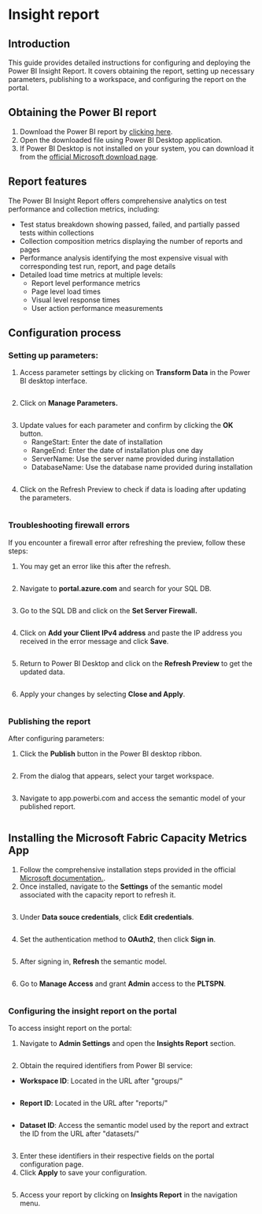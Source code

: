 # Insight report

## Introduction

This guide provides detailed instructions for configuring and deploying the Power BI Insight Report. It covers obtaining the report, setting up necessary parameters, publishing to a workspace, and configuring the report on the portal.

## Obtaining the Power BI report

1. Download the Power BI report by [clicking here](https://pltstorage.blob.core.windows.net/pltblob/LoadFAST_Insight_Report.pbix).
2. Open the downloaded file using Power BI Desktop application.&#x20;
3. If Power BI Desktop is not installed on your system, you can download it from the [official Microsoft download page](https://www.microsoft.com/en-us/power-platform/products/power-bi/downloads?msockid=2d9f8972b1216ccc24169ddbb0ba6d71).

## Report features

The Power BI Insight Report offers comprehensive analytics on test performance and collection metrics, including:

* Test status breakdown showing passed, failed, and partially passed tests within collections
* Collection composition metrics displaying the number of reports and pages
* Performance analysis identifying the most expensive visual with corresponding test run, report, and page details
* Detailed load time metrics at multiple levels:
  * Report level performance metrics
  * Page level load times
  * Visual level response times
  * User action performance measurements

## Configuration process

### Setting up parameters:

1. Access parameter settings by clicking on **Transform Data** in the Power BI desktop interface.

<figure><img src="../../.gitbook/assets/image001.png" alt=""><figcaption></figcaption></figure>

2. Click on **Manage Parameters.**

<figure><img src="../../.gitbook/assets/image003.png" alt=""><figcaption></figcaption></figure>

3. Update values for each parameter and confirm by clicking the **OK** button.
   * RangeStart: Enter the date of installation
   * RangeEnd: Enter the date of installation plus one day
   * ServerName: Use the server name provided during installation
   * DatabaseName: Use the database name provided during installation

<figure><img src="../../.gitbook/assets/image005.png" alt=""><figcaption></figcaption></figure>

4. Click on the Refresh Preview to check if data is loading after updating the parameters.

<figure><img src="../../.gitbook/assets/image007.png" alt=""><figcaption></figcaption></figure>

### Troubleshooting firewall errors

If you encounter a firewall error after refreshing the preview, follow these steps:

1. You may get an error like this after the refresh.

<figure><img src="../../.gitbook/assets/image009.png" alt=""><figcaption></figcaption></figure>

2. Navigate to **portal.azure.com** and search for your SQL DB.

<figure><img src="../../.gitbook/assets/image011.png" alt=""><figcaption></figcaption></figure>

3. Go to the SQL DB and click on the **Set Server Firewall.**&#x20;

<figure><img src="../../.gitbook/assets/image013.png" alt=""><figcaption></figcaption></figure>

4. Click on **Add your Client IPv4 address** and paste the IP address you received in the error message and click **Save**.

<figure><img src="../../.gitbook/assets/image015.png" alt=""><figcaption></figcaption></figure>

5. Return to Power BI Desktop and click on the **Refresh Preview** to get the updated data.

<figure><img src="../../.gitbook/assets/image017.png" alt=""><figcaption></figcaption></figure>

6. Apply your changes by selecting **Close and Apply**.

<figure><img src="../../.gitbook/assets/image019.png" alt=""><figcaption></figcaption></figure>

### Publishing the report

After configuring parameters:&#x20;

1. Click the **Publish** button in the Power BI desktop ribbon.

<figure><img src="../../.gitbook/assets/image021.png" alt=""><figcaption></figcaption></figure>

2. From the dialog that appears, select your target workspace.

<figure><img src="../../.gitbook/assets/image022.png" alt=""><figcaption></figcaption></figure>

3. Navigate to app.powerbi.com and access the semantic model of your published report.

<figure><img src="../../.gitbook/assets/image024 (1).png" alt=""><figcaption></figcaption></figure>

## Installing the Microsoft Fabric Capacity Metrics App

1. Follow the comprehensive installation steps provided in the official [Microsoft documentation.](https://learn.microsoft.com/en-us/fabric/enterprise/metrics-app-install).
2. Once installed, navigate to the **Settings** of the semantic model associated with the capacity report to refresh it.

<figure><img src="../../.gitbook/assets/semantic-model-setting.png" alt=""><figcaption></figcaption></figure>

3. Under **Data souce credentials**, click **Edit credentials**.<figure><img src="../../.gitbook/assets/datasource-edit-credentials.png" alt=""><figcaption></figcaption></figure>

4. Set the authentication method to **OAuth2**, then click **Sign in**.<figure><img src="../../.gitbook/assets/insight-semantic-config.png" alt=""><figcaption></figcaption></figure>

5. After signing in, **Refresh** the semantic model.<figure><img src="../../.gitbook/assets/referesh-report.png" alt=""><figcaption></figcaption></figure>

6. Go to **Manage Access** and grant **Admin** access to the **PLTSPN**.

<figure><img src="../../.gitbook/assets/admin-access.png" alt=""><figcaption></figcaption></figure>

### Configuring the insight report on the portal

To access insight report on the portal:

1. Navigate to **Admin Settings** and open the **Insights Report** section.

<figure><img src="../../.gitbook/assets/image024.png" alt=""><figcaption></figcaption></figure>

2. Obtain the required identifiers from Power BI service:&#x20;

* **Workspace ID**: Located in the URL after "groups/"

<figure><img src="../../.gitbook/assets/image026.png" alt=""><figcaption></figcaption></figure>

* **Report ID**: Located in the URL after "reports/"

<figure><img src="../../.gitbook/assets/image028.png" alt=""><figcaption></figcaption></figure>

* **Dataset ID**: Access the semantic model used by the report and extract the ID from the URL after "datasets/"

<figure><img src="../../.gitbook/assets/image030.png" alt=""><figcaption></figcaption></figure>

3. Enter these identifiers in their respective fields on the portal configuration page.
4. Click **Apply** to save your configuration.

<figure><img src="../../.gitbook/assets/image032.png" alt=""><figcaption></figcaption></figure>

5. Access your report by clicking on **Insights Report** in the navigation menu.

<figure><img src="../../.gitbook/assets/image034.png" alt=""><figcaption></figcaption></figure>


